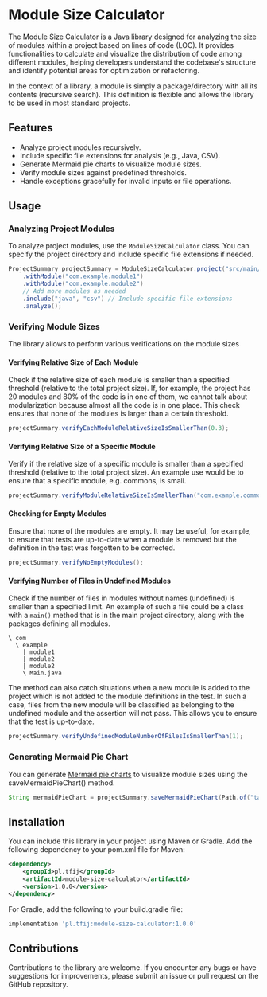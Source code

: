 # Module Size Calculator

The Module Size Calculator is a Java library designed for analyzing the size of modules within a project based on lines of code (LOC).
It provides functionalities to calculate and visualize the distribution of code among different modules, 
helping developers understand the codebase's structure and identify potential areas for optimization or refactoring.

In the context of a library, a module is simply a package/directory with all its contents (recursive search).
This definition is flexible and allows the library to be used in most standard projects.

## Features

* Analyze project modules recursively.
* Include specific file extensions for analysis (e.g., Java, CSV).
* Generate Mermaid pie charts to visualize module sizes.
* Verify module sizes against predefined thresholds.
* Handle exceptions gracefully for invalid inputs or file operations.

## Usage

### Analyzing Project Modules

To analyze project modules, use the `ModuleSizeCalculator` class.
You can specify the project directory and include specific file extensions if needed.

```java
ProjectSummary projectSummary = ModuleSizeCalculator.project("src/main/java")
    .withModule("com.example.module1")
    .withModule("com.example.module2")
    // Add more modules as needed
    .include("java", "csv") // Include specific file extensions
    .analyze();
```

### Verifying Module Sizes

The library allows to perform various verifications on the module sizes

#### Verifying Relative Size of Each Module

Check if the relative size of each module is smaller than a specified threshold (relative to the total project size).
If, for example, the project has 20 modules and 80% of the code is in one of them, we cannot talk about modularization because almost all the code is in one place.
This check ensures that none of the modules is larger than a certain threshold.

```java
projectSummary.verifyEachModuleRelativeSizeIsSmallerThan(0.3);
```

#### Verifying Relative Size of a Specific Module

Verify if the relative size of a specific module is smaller than a specified threshold (relative to the total project size).
An example use would be to ensure that a specific module, e.g. commons, is small.

```java
projectSummary.verifyModuleRelativeSizeIsSmallerThan("com.example.commons", 0.1);
```

#### Checking for Empty Modules

Ensure that none of the modules are empty.
It may be useful, for example, to ensure that tests are up-to-date when a module is removed but the definition in the test was forgotten to be corrected.

```java
projectSummary.verifyNoEmptyModules();
```

#### Verifying Number of Files in Undefined Modules

Check if the number of files in modules without names (undefined) is smaller than a specified limit.
An example of such a file could be a class with a `main()` method that is in the main project directory, along with the packages defining all modules.

```
\ com
  \ example
    | module1
    | module2
    | module2
    \ Main.java
```

The method can also catch situations when a new module is added to the project which is not added to the module definitions in the test.
In such a case, files from the new module will be classified as belonging to the undefined module and the assertion will not pass.
This allows you to ensure that the test is up-to-date.

```java
projectSummary.verifyUndefinedModuleNumberOfFilesIsSmallerThan(1);
```

### Generating Mermaid Pie Chart

You can generate [Mermaid pie charts](https://mermaid.js.org/syntax/pie.html) to visualize module sizes using the saveMermaidPieChart() method.

```java
String mermaidPieChart = projectSummary.saveMermaidPieChart(Path.of("target/modules-size.mermaid"));
```

## Installation

You can include this library in your project using Maven or Gradle.
Add the following dependency to your pom.xml file for Maven:

```xml
<dependency>
    <groupId>pl.tfij</groupId>
    <artifactId>module-size-calculator</artifactId>
    <version>1.0.0</version>
</dependency>
```

For Gradle, add the following to your build.gradle file:

```groovy
implementation 'pl.tfij:module-size-calculator:1.0.0'
```

## Contributions

Contributions to the library are welcome.
If you encounter any bugs or have suggestions for improvements, please submit an issue or pull request on the GitHub repository.
